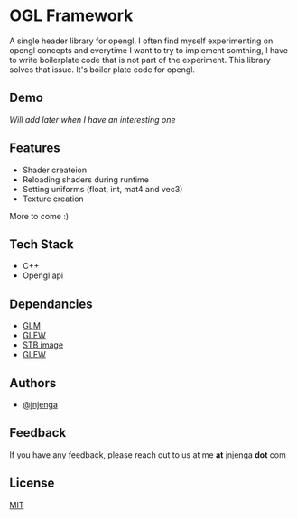 # OGL Framework

A single header library for opengl.
I often find myself experimenting on opengl concepts and everytime I want to try to implement somthing, I have to write boilerplate code that is not part of the experiment.
This library solves that issue. It's boiler plate code for opengl.

## Demo

*Will add later when I have an interesting one*
  
## Features

- Shader createion
- Reloading shaders during runtime
- Setting uniforms (float, int, mat4 and vec3)
- Texture creation

More to come :)
  
## Tech Stack

- C++
- Opengl api

## Dependancies

- [GLM](https://github.com/g-truc/glm)
- [GLFW](https://github.com/glfw/glfw)
- [STB image](https://github.com/nothings/stb/blob/master/stb_image.h)
- [GLEW](http://glew.sourceforge.net)
  
## Authors

- [@jnjenga](https://www.github.com/jnjenga)

  
## Feedback

If you have any feedback, please reach out to us at me **at** jnjenga **dot** com 
  
## License

[MIT](https://choosealicense.com/licenses/mit/)

